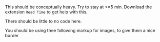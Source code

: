 This should be conceptually heavy. Try to stay at <=5 min.
Download the extension `Read Time` to get help with this.

There should be little to no code here.

You should be using thee following markup for images, to give them a nice border
